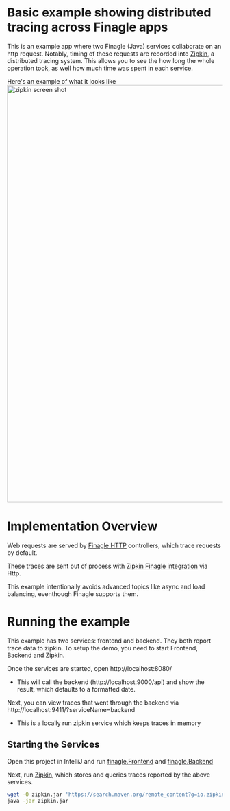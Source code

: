 # Basic example showing distributed tracing across Finagle apps
This is an example app where two Finagle (Java) services collaborate on an http request. Notably, timing of these requests are recorded into [Zipkin](http://zipkin.io/), a distributed tracing system. This allows you to see the how long the whole operation took, as well how much time was spent in each service.

Here's an example of what it looks like
<img width="972" alt="zipkin screen shot" src="https://cloud.githubusercontent.com/assets/64215/16300537/ff858dd6-3972-11e6-8e4c-4f7f4a6c707a.png">

# Implementation Overview

Web requests are served by [Finagle HTTP](https://github.com/twitter/finagle/tree/develop/finagle-http) controllers, which trace requests by default.

These traces are sent out of process with [Zipkin Finagle integration](https://github.com/openzipkin/zipkin-finagle) via Http.

This example intentionally avoids advanced topics like async and load balancing, eventhough Finagle supports them.

# Running the example
This example has two services: frontend and backend. They both report trace data to zipkin. To setup the demo, you need to start Frontend, Backend and Zipkin.

Once the services are started, open http://localhost:8080/
* This will call the backend (http://localhost:9000/api) and show the result, which defaults to a formatted date.

Next, you can view traces that went through the backend via http://localhost:9411/?serviceName=backend
* This is a locally run zipkin service which keeps traces in memory

## Starting the Services
Open this project in IntelliJ and run [finagle.Frontend](/src/main/java/finagle/Frontend.java) and [finagle.Backend](/src/main/java/finagle/Backend.java)

Next, run [Zipkin](http://zipkin.io/), which stores and queries traces reported by the above services.

```bash
wget -O zipkin.jar 'https://search.maven.org/remote_content?g=io.zipkin.java&a=zipkin-server&v=LATEST&c=exec'
java -jar zipkin.jar
```

